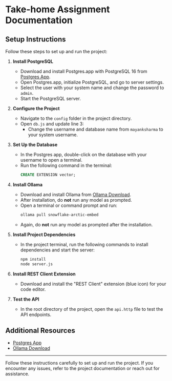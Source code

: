 # Take-home Assignment Documentation

## Setup Instructions

Follow these steps to set up and run the project:

1. **Install PostgreSQL**
   - Download and install Postgres.app with PostgreSQL 16 from [Postgres App](https://postgresapp.com/).
   - Open Postgres.app, initialize PostgreSQL, and go to server settings.
   - Select the user with your system name and change the password to `admin`.
   - Start the PostgreSQL server.

2. **Configure the Project**
   - Navigate to the `config` folder in the project directory.
   - Open `db.js` and update line 3:
     - Change the username and database name from `mayanksharma` to your system username.

3. **Set Up the Database**
   - In the Postgres app, double-click on the database with your username to open a terminal.
   - Run the following command in the terminal:
     ```sql
     CREATE EXTENSION vector;
     ```

4. **Install Ollama**
   - Download and install Ollama from [Ollama Download](https://ollama.com/download).
   - After installation, do **not** run any model as prompted.
   - Open a terminal or command prompt and run:
     ```bash
     ollama pull snowflake-arctic-embed
     ```
   - Again, do **not** run any model as prompted after the installation.

5. **Install Project Dependencies**
   - In the project terminal, run the following commands to install dependencies and start the server:
     ```bash
     npm install
     node server.js
     ```

6. **Install REST Client Extension**
   - Download and install the "REST Client" extension (blue icon) for your code editor.

7. **Test the API**
   - In the root directory of the project, open the `api.http` file to test the API endpoints.

## Additional Resources

- [Postgres App](https://postgresapp.com/)
- [Ollama Download](https://ollama.com/download)

---

Follow these instructions carefully to set up and run the project. If you encounter any issues, refer to the project documentation or reach out for assistance.
